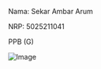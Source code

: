 Nama: Sekar Ambar Arum

NRP: 5025211041

PPB (G)


![Image](https://github.com/user-attachments/assets/edeb3724-7b16-4f39-b505-64b07c5b6b21)
